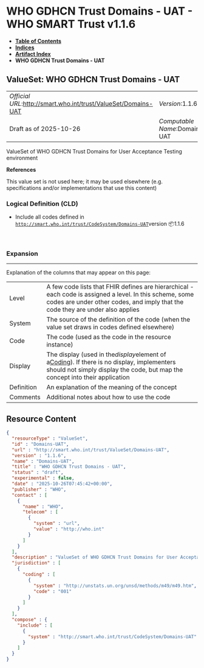 # WHO GDHCN Trust Domains - UAT - WHO SMART Trust v1.1.6

* [**Table of Contents**](toc.md)
* [**Indices**](indices.md)
* [**Artifact Index**](artifacts.md)
* **WHO GDHCN Trust Domains - UAT**

## ValueSet: WHO GDHCN Trust Domains - UAT 

| | |
| :--- | :--- |
| *Official URL*:http://smart.who.int/trust/ValueSet/Domains-UAT | *Version*:1.1.6 |
| Draft as of 2025-10-26 | *Computable Name*:Domains-UAT |

 
ValueSet of WHO GDHCN Trust Domains for User Acceptance Testing environment 

 **References** 

This value set is not used here; it may be used elsewhere (e.g. specifications and/or implementations that use this content)

### Logical Definition (CLD)

* Include all codes defined in [`http://smart.who.int/trust/CodeSystem/Domains-UAT`](CodeSystem-Domains-UAT.md)version 📦1.1.6

 

### Expansion

-------

 Explanation of the columns that may appear on this page: 

| | |
| :--- | :--- |
| Level | A few code lists that FHIR defines are hierarchical - each code is assigned a level. In this scheme, some codes are under other codes, and imply that the code they are under also applies |
| System | The source of the definition of the code (when the value set draws in codes defined elsewhere) |
| Code | The code (used as the code in the resource instance) |
| Display | The display (used in the*display*element of a[Coding](http://hl7.org/fhir/R5/datatypes.html#Coding)). If there is no display, implementers should not simply display the code, but map the concept into their application |
| Definition | An explanation of the meaning of the concept |
| Comments | Additional notes about how to use the code |



## Resource Content

```json
{
  "resourceType" : "ValueSet",
  "id" : "Domains-UAT",
  "url" : "http://smart.who.int/trust/ValueSet/Domains-UAT",
  "version" : "1.1.6",
  "name" : "Domains-UAT",
  "title" : "WHO GDHCN Trust Domains - UAT",
  "status" : "draft",
  "experimental" : false,
  "date" : "2025-10-26T07:45:42+00:00",
  "publisher" : "WHO",
  "contact" : [
    {
      "name" : "WHO",
      "telecom" : [
        {
          "system" : "url",
          "value" : "http://who.int"
        }
      ]
    }
  ],
  "description" : "ValueSet of WHO GDHCN Trust Domains for User Acceptance Testing environment",
  "jurisdiction" : [
    {
      "coding" : [
        {
          "system" : "http://unstats.un.org/unsd/methods/m49/m49.htm",
          "code" : "001"
        }
      ]
    }
  ],
  "compose" : {
    "include" : [
      {
        "system" : "http://smart.who.int/trust/CodeSystem/Domains-UAT"
      }
    ]
  }
}

```
